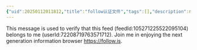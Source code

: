 ```yaml
---
{"uid":20250112011812,"title":"follow认证文件","tags":[],"description":null,"author":"曲淡歌","draft":false,"editable":false,"modified":20250123231504,"dg-publish":true,"dg-path":"自托管折腾/follow认证文件.md","permalink":"/自托管折腾/follow认证文件/","dgPassFrontmatter":true,"noteIcon":""}
---
```



This message is used to verify that this feed (feedId:105271225522095104) belongs to me (userId:72208719763571712). Join me in enjoying the next generation information browser https://follow.is.